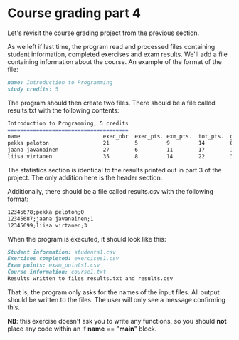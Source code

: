 
# Course grading part 4

Let's revisit the course grading project from the previous section.

As we left if last time, the program read and processed files containing student information, completed exercises and exam results. We'll add a file containing information about the course. An example of the format of the file:

```markdown
name: Introduction to Programming
study credits: 5
```

The program should then create two files. There should be a file called results.txt with the following contents:

```markdown
Introduction to Programming, 5 credits
======================================
name                          exec_nbr  exec_pts. exm_pts.  tot_pts.  grade
pekka peloton                 21        5         9         14        0
jaana javanainen              27        6         11        17        1
liisa virtanen                35        8         14        22        3
```

The statistics section is identical to the results printed out in part 3 of the project. The only addition here is the header section.

Additionally, there should be a file called results.csv with the following format:

```markdown
12345678;pekka peloton;0
12345687;jaana javanainen;1
12345699;liisa virtanen;3
```

When the program is executed, it should look like this:

```markdown
Student information: students1.csv
Exercises completed: exercises1.csv
Exam points: exam_points1.csv
Course information: course1.txt
Results written to files results.txt and results.csv
```

That is, the program only asks for the names of the input files. All output should be written to the files. The user will only see a message confirming this.

**NB**: this exercise doesn't ask you to write any functions, so you should **not** place any code within an if __name__ == "__main__" block.

